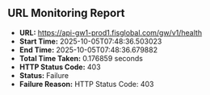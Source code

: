 ## URL Monitoring Report

- **URL:** https://api-gw1-prod1.fisglobal.com/gw/v1/health
- **Start Time:** 2025-10-05T07:48:36.503023
- **End Time:** 2025-10-05T07:48:36.679882
- **Total Time Taken:** 0.176859 seconds
- **HTTP Status Code:** 403
- **Status:** Failure
- **Failure Reason:** HTTP Status Code: 403
